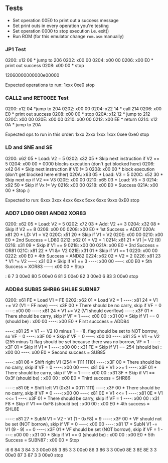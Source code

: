 ## Tests

- Set operation 00E0 to print out a success message
- Set print outs in every operation you're testing
- Set operation 0000 to stop execution i.e. exit()
- Run ROM (for this emulator change `rom.asm` manually)

### JP1 Test

0200: x12 06 * jump to 206
0202: x00 00
0204: x00 00
0206: x00 E0 * print out success
0208: x00 00 * stop

12060000000000e00000

Expected operations to run: 1xxx 0xe0 stop


### CALL2 and RET00EE Test

0200: x12 04 *jump to 204
0202: x00 00
0204: x22 14 * call 214
0206: x00 E0 * print out success
0208: x00 00 * stop
020A: x12 12 * jump to 212
020C: x00 00
020E: x00 00
0210: x00 00
0212: x00 EE * return
0214: x12 0A * jump to 20A

Expected ops to run in this order: 1xxx 2xxx 1xxx 1xxx 0xee 0xe0 stop


### LD and SNE and SE

0200: x62 05 * Load: V2 = 5
0202: x32 05 * Skip next instruction if V2 == 5
0204: x00 00 * 0000 blocks execution (don't get blocked here)
0206: x42 04 * Skip next instruction if V0 != 3
0208: x00 00 * block execution (don't get blocked here either)
020A: x63 05 * Load: V3 = 5
020C: x52 30 * Skip next op if V2 == V3
020E: x00 00
0210: x65 03 * Load: V5 = 3
0214: x92 50 * Skip if Vx != Vy
0216: x00 00
0218: x00 E0 * Success
021A: x00 00 * Stop :)

Expected to run: 6xxx 3xxx 4xxx 6xxx 5xxx 6xxx 9xxx 0xE0 stop 


### ADD7 LD80 OR81 AND82 XOR83

0200: x62 05 * Load: V2 = 5
0202: x72 03 * Add: V2 += 3
0204: x32 08 * Skip if V2 == 8
0206: x00 00
0208: x00 E0 * 1st Success = ADD7
020A: x81 20 * LD: V1 = V2
020C: x51 20 * Skip if V1 = V2
020E: x00 00
0210: x00 E0 * 2nd Success = LD80
0212: x62 01 * V2 = 1
0214: x81 21 * V1 |= V2 (9)
0216: x31 09 * Skip if V1 == 9
0218: x00 00
021A: x00 E0 * 3rd Success = OR81
021C: x81 22 * V1 &= V2
021E: x31 01 * Skip if V1 == 1
0220: x00 00
0222: x00 E0 * 4th Success = AND82
0224: x62 02 * V2 = 2
0226: x81 23 * V1 ^= V2
----: x31 03 * Skip if V1 == 3
----: x00 00
----: x00 E0 * 5th Success = XOR83
----: x00 00 * Stop

: 6 7 3 00e0 80 5 00e0 6 81 3 00e0 82 3 00e0 6 83 3 00e0 stop


### ADD84 SUB85 SHR86 SHL8E SUBN87

0200: x61 FE * Load V1 = FE
0202: x62 01 * Load V2 = 1
----: x81 24 * V1 += V2 (V1 = FF now)
----: x3F 00 * There should be no carry, skip if VF = 0
----: x00 00
----: x81 24 * V1 += V2 (V1 should overflow)
----: x3F 01 * There should be carry, skip if VF = 1
----: x00 00
    : x31 00 * Skip if V1 == 0 (should be)
    : x00 00
----: x00 E0 * First succcess = ADD84

----: x81 25 * V1 -= V2 (0 minus 1 = -1), flag should be set to NOT borrow, so VF = 0
----: x3F 00 * Skip if VF = 0
----: x00 00
----: x81 25 * V1 -= V2 (255 minus 1) flag should be set because there was no borrow, VF = 1
----: x3F 01 * Skip if V1 = 1
----: x00 00
    : x31 FE * Skip if V1 == 254 (should be)
    : x00 00
----: x00 E0 * Second success = SUB85

----: x81 06 * Shift right V1 (254 = 1111 1110)
----: x3F 00 * There should be no carry, skip if VF = 0
----: x00 00
----: x81 06 * V1 >>= 1
----: x3F 01 * There should be carry, skip if VF = 1
----: x00 00
    : x31 3F * Skip if V1 == 0x3f (should be)
    : x00 00
    : x00 E0 * Third success = SHR86

----: x81 0E * Shift left V1 (0x3f = 0011 1111)
----: x3F 00 * There should be no carry, skip if VF = 0
----: x00 00
----: x81 0E * V1 <<= 1
----: x81 0E * V1 <<= 1
----: x3F 01 * There should be carry, skip if VF = 1
----: x00 00
    : x31 F8 * Skip if V1 == 0xF8 (should be)
    : x00 00
    : x00 E0 * 4th success = SHL8E

----: x81 27 * SubN V1 = V2 - V1 (1 - 0xF8) = 9
----: x3F 00 * VF should not be set (NOT borrow), skip if VF = 0
----: x00 00
----: x81 17 * SubN V1 -= V1 (9 - 9) == 0
----: x3F 01 * VF should be set (NOT borrow), skip if VF = 1
----: x00 00
    : x31 00 * Skip if V1 == 0 (should be)
    : x00 00
    : x00 E0 * 5th Success = SUBN87
    : x00 00 * Stop

:6 6 84 3 84 3 3 00e0 85 3 85 3 3 00e0 86 3 86 3 3 00e0 8E 3 8E 8E 3 3 00e0 87 3 87 3 3 00e0 stop


### 
